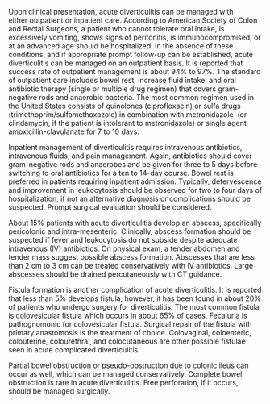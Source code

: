 Upon clinical presentation, acute diverticulitis can be managed with either outpatient or inpatient care. According to American Society of Colon and Rectal Surgeons, a patient who cannot tolerate oral intake, is excessively vomiting, shows signs of peritonitis, is immunocompromised, or at an advanced age should be hospitalized. In the absence of these conditions, and if appropriate prompt follow-up can be established, acute diverticulitis can be managed on an outpatient basis. It is reported that success rate of outpatient management is about 94% to 97%. The standard of outpatient care includes bowel rest, increase fluid intake, and oral antibiotic therapy (single or multiple drug regimen) that covers gram-negative rods and anaerobic bacteria. The most common regimen used in the United States consists of quinolones (ciprofloxacin) or sulfa drugs (trimethoprim/sulfamethoxazole) in combination with metronidazole  (or clindamycin, if the patient is intolerant to metronidazole) or single agent amoxicillin-clavulanate for 7 to 10 days.

Inpatient management of diverticulitis requires intravenous antibiotics, intravenous fluids, and pain management. Again, antibiotics should cover gram-negative rods and anaerobes and be given for three to 5 days before switching to oral antibiotics for a ten to 14-day course. Bowel rest is preferred in patients requiring inpatient admission. Typically, defervescence and improvement in leukocytosis should be observed for two to four days of hospitalization, if not an alternative diagnosis or complications should be suspected. Prompt surgical evaluation should be considered.

About 15% patients with acute diverticulitis develop an abscess, specifically pericolonic and intra-mesenteric. Clinically, abscess formation should be suspected if fever and leukocytosis do not subside despite adequate intravenous (IV) antibiotics. On physical exam, a tender abdomen and tender mass suggest possible abscess formation. Abscesses that are less than 2 cm to 3 cm can be treated conservatively with IV antibiotics. Large abscesses should be drained percutaneously with CT guidance.

Fistula formation is another complication of acute diverticulitis. It is reported that less than 5% develops fistula; however, it has been found in about 20% of patients who undergo surgery for diverticulitis. The most common fistula is colovesicular fistula which occurs in about 65% of cases. Fecaluria is pathognomonic for colovesicular fistula. Surgical repair of the fistula with primary anastomosis is the treatment of choice. Colovaginal, coloenteric, colouterine, colourethral, and colocutaneous are other possible fistulae seen in acute complicated diverticulitis.

Partial bowel obstruction or pseudo-obstruction due to colonic ileus can occur as well, which can be managed conservatively. Complete bowel obstruction is rare in acute diverticulitis. Free perforation, if it occurs, should be managed surgically.